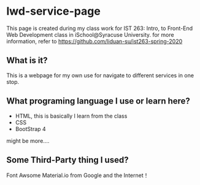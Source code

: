 # lwd-service-page
This page is created during my class work for IST 263: Intro, to Front-End Web Development class in iSchool@Syracuse University. for more information, refer to https://github.com/liduan-su/ist263-spring-2020
## What is it?
This is a webpage for my own use for navigate to different services in one stop.
## What programing language I use or learn here?
- HTML, this is basically I learn from the class
- CSS
- BootStrap 4

might be more....
## Some Third-Party thing I used?
Font Awsome
Material.io from Google
and the Internet！
